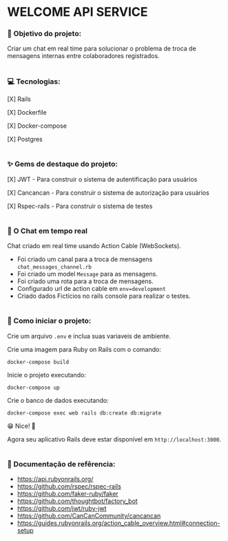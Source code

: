 # WELCOME API SERVICE

### 🎯 Objetivo do projeto: 

Criar um chat em real time para solucionar o problema de troca de mensagens internas entre colaboradores registrados.

#

### 💻 Tecnologias:

[X] Rails 

[X] Dockerfile

[X] Docker-compose

[X] Postgres

#

### ✨ Gems de destaque do projeto:

[X] JWT - Para construir o sistema de autentificação para usuários

[X] Cancancan - Para construir o sistema de autorização para usuários

[X] Rspec-rails - Para construir o sistema de testes

#

### 💬 O Chat em tempo real 

Chat criado em real time usando Action Cable (WebSockets).
- Foi criado um canal para a troca de mensagens `chat_messages_channel.rb`
- Foi criado um model `Message` para as mensagens.
- Foi criado uma rota para a troca de mensagens.
- Configurado url de action cable em `env=development`
- Criado dados Fictícios no rails console para realizar o testes.

#

### 🏁 Como iniciar o projeto:

Crie um arquivo `.env` e inclua suas variaveis de ambiente.

Crie uma imagem para Ruby on Rails com o comando:

`docker-compose build`

Inicie o projeto executando:

`docker-compose up`

Crie o banco de dados executando:

`docker-compose exec web rails db:create db:migrate`

😁 Nice! 🚀 

Agora seu aplicativo Rails deve estar disponível em `http://localhost:3000`.

#

### 📕 Documentação de refêrencia:

- https://api.rubyonrails.org/
- https://github.com/rspec/rspec-rails
- https://github.com/faker-ruby/faker
- https://github.com/thoughtbot/factory_bot
- https://github.com/jwt/ruby-jwt
- https://github.com/CanCanCommunity/cancancan 
- https://guides.rubyonrails.org/action_cable_overview.html#connection-setup